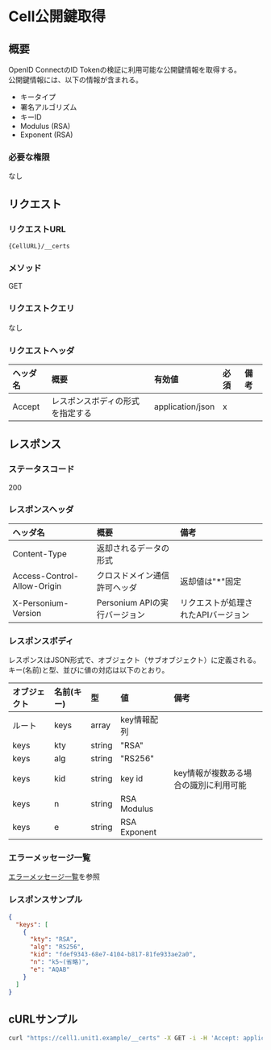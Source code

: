 # Cell公開鍵取得
## 概要
OpenID ConnectのID Tokenの検証に利用可能な公開鍵情報を取得する。  
公開鍵情報には、以下の情報が含まれる。

* キータイプ
* 署名アルゴリズム
* キーID
* Modulus (RSA)
* Exponent (RSA)

### 必要な権限
なし


## リクエスト
### リクエストURL
```
{CellURL}/__certs
```

### メソッド
GET

### リクエストクエリ
なし

### リクエストヘッダ
|ヘッダ名|概要|有効値|必須|備考|
|:--|:--|:--|:--|:--|
|Accept|レスポンスボディの形式を指定する|application/json|x||


## レスポンス
### ステータスコード
200

### レスポンスヘッダ
|ヘッダ名|概要|備考|
|:--|:--|:--|
|Content-Type|返却されるデータの形式||
|Access-Control-Allow-Origin|クロスドメイン通信許可ヘッダ|返却値は"*"固定|
|X-Personium-Version|Personium APIの実行バージョン|リクエストが処理されたAPIバージョン|

### レスポンスボディ
レスポンスはJSON形式で、オブジェクト（サブオブジェクト）に定義される。  
キー(名前)と型、並びに値の対応は以下のとおり。  

|オブジェクト|名前(キー)|型|値|備考|
|:--|:--|:--|:--|:--|
|ルート|keys|array|key情報配列||
|keys|kty|string|"RSA"||
|keys|alg|string|"RS256"||
|keys|kid|string|key id|key情報が複数ある場合の識別に利用可能|
|keys|n|string|RSA Modulus||
|keys|e|string|RSA Exponent||

### エラーメッセージ一覧
[エラーメッセージ一覧](004_Error_Messages.md)を参照

### レスポンスサンプル
```JSON
{
  "keys": [
    {
      "kty": "RSA",
      "alg": "RS256",
      "kid": "fdef9343-68e7-4104-b817-81fe933ae2a0",
      "n": "k5~(省略)",
      "e": "AQAB"
    }
  ]
}
```

## cURLサンプル

```sh
curl "https://cell1.unit1.example/__certs" -X GET -i -H 'Accept: application/json'
```

